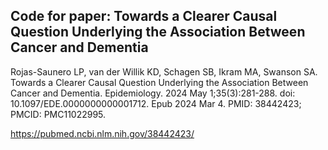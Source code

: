 ## Code for paper: Towards a Clearer Causal Question Underlying the Association Between Cancer and Dementia

Rojas-Saunero LP, van der Willik KD, Schagen SB, Ikram MA, Swanson SA. Towards a Clearer Causal Question Underlying the Association Between Cancer and Dementia. Epidemiology. 2024 May 1;35(3):281-288. doi: 10.1097/EDE.0000000000001712. Epub 2024 Mar 4. PMID: 38442423; PMCID: PMC11022995.

https://pubmed.ncbi.nlm.nih.gov/38442423/